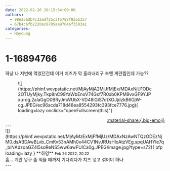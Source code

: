```yaml
---
date: 2022-02-26 20:15:54+09:00
authors:
  - 98e25bdb4c3aadf25c3f5782f8a5b357
  - 67b4c6fb2220ac6705aa97046f3503a1
categories:
  - Hayoung
---
```


# 1-16894766

<div class="post-container" markdown="1">
<div class="content-container md-sidebar__scrollwrap" markdown="1">

하냥 나 저번에 먹었던건데 이거 치즈가 막 흘러내리구 속엔 계란찜인데 가능??
<figure markdown="1">
![](https://phinf.wevpstatic.net/MjAyMjA2MjJfMjEx/MDAxNjU1ODc2OTUyMjky.Tkp8nC99YaWbEnoV74Gxf7R0xb0KPM9vxGF9YJPxu-og.2alaGgO0BRyJmWUbX-VD48lGiS7dtXOJjdzkB6GjW-cg.JPEG/ec96acda718d48ea8554293fc393fce7776.jpg){ loading=lazy onclick="openFullscreen(this)"}
</figure>


</div>
</div>

<div style="text-align: right;" markdown="1">
<a href="https://weverse.io/fromis9/fanpost/1-16894766" style="text-align: right;">:material-share:{.big-emoji}</a>
</div>
---

<div class="comments-container md-sidebar__scrollwrap" markdown="1">
<div class="comment" markdown="1">
<div class='id-container' markdown="1">
![](https://phinf.wevpstatic.net/MjAyMzExMjFfMjUz/MDAxNzAwNTQzODEzNjM0.dsABDAwBLvb_CmKv53nAMh0x44CV1NvJRUsHloAtzVEg.spqUAHYle7q_biNAdzoaGZ4l5soReNS5ww6awFUlCa0g.JPEG/image.jpg?type=s72){ pfp loading=lazy }
**<span class="artist">하영</span>** <small>Feb 26 2022, 20:22</small><br>
</div>
<div class='comment-body' markdown="1">
흠... 계란 넣구 좀 익을 때까지 기다리다가 치즈 넣고 섞어야 하나
</div>
</div>
</div>
---
